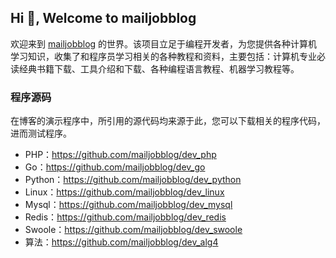 ## Hi 👋, Welcome to mailjobblog

<!--

**Here are some ideas to get you started:**

🙋‍♀️ A short introduction - what is your organization all about?
🌈 Contribution guidelines - how can the community get involved?
👩‍💻 Useful resources - where can the community find your docs? Is there anything else the community should know?
🍿 Fun facts - what does your team eat for breakfast?
🧙 Remember, you can do mighty things with the power of [Markdown](https://docs.github.com/github/writing-on-github/getting-started-with-writing-and-formatting-on-github/basic-writing-and-formatting-syntax)
-->

欢迎来到 [mailjobblog](https://github.com/mailjobblog) 的世界。该项目立足于编程开发者，为您提供各种计算机学习知识，收集了和程序员学习相关的各种教程和资料，主要包括：计算机专业必读经典书籍下载、工具介绍和下载、各种编程语言教程、机器学习教程等。

### 程序源码

在博客的演示程序中，所引用的源代码均来源于此，您可以下载相关的程序代码，进而测试程序。

- PHP：https://github.com/mailjobblog/dev_php
- Go：https://github.com/mailjobblog/dev_go
- Python：https://github.com/mailjobblog/dev_python
- Linux：https://github.com/mailjobblog/dev_linux
- Mysql：https://github.com/mailjobblog/dev_mysql
- Redis：https://github.com/mailjobblog/dev_redis
- Swoole：https://github.com/mailjobblog/dev_swoole
- 算法：https://github.com/mailjobblog/dev_alg4
